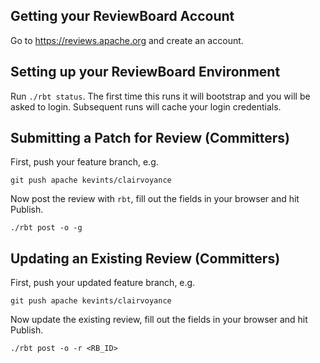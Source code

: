 Getting your ReviewBoard Account
--------------------------------
Go to https://reviews.apache.org and create an account.

Setting up your ReviewBoard Environment
---------------------------------------
Run `./rbt status`. The first time this runs it will bootstrap and you will be asked to login.
Subsequent runs will cache your login credentials.

Submitting a Patch for Review (Committers)
------------------------------------------
First, push your feature branch, e.g.

    git push apache kevints/clairvoyance

Now post the review with `rbt`, fill out the fields in your browser and hit Publish.

    ./rbt post -o -g

Updating an Existing Review (Committers)
----------------------------------------
First, push your updated feature branch, e.g.

    git push apache kevints/clairvoyance

Now update the existing review, fill out the fields in your browser and hit Publish.

    ./rbt post -o -r <RB_ID>
